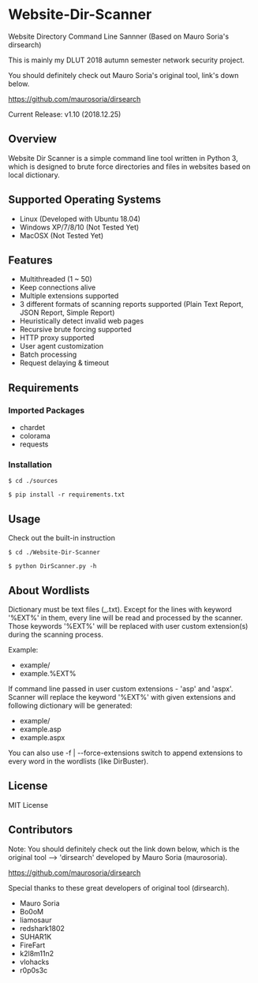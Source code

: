 # Website-Dir-Scanner
Website Directory Command Line Sannner (Based on Mauro Soria's dirsearch)

This is mainly my DLUT 2018 autumn semester network security project.

You should definitely check out Mauro Soria's original tool, link's down below.

https://github.com/maurosoria/dirsearch

Current Release: v1.10 (2018.12.25)

## Overview
Website Dir Scanner is a simple command line tool written in Python 3, which is designed to brute force directories and files in websites based on local dictionary.

## Supported Operating Systems
- Linux (Developed with Ubuntu 18.04)
- Windows XP/7/8/10 (Not Tested Yet)
- MacOSX (Not Tested Yet)

## Features
- Multithreaded (1 ~ 50)
- Keep connections alive
- Multiple extensions supported
- 3 different formats of scanning reports supported (Plain Text Report, JSON Report, Simple Report)
- Heuristically detect invalid web pages
- Recursive brute forcing supported
- HTTP proxy supported
- User agent customization
- Batch processing
- Request delaying & timeout

## Requirements
### Imported Packages
- chardet
- colorama
- requests
### Installation
```
$ cd ./sources
```
```
$ pip install -r requirements.txt
```

## Usage
Check out the built-in instruction
```
$ cd ./Website-Dir-Scanner
```
```
$ python DirScanner.py -h
```

## About Wordlists
Dictionary must be text files (_.txt).
Except for the lines with keyword '%EXT%' in them, every line will be read and processed by the scanner.
Those keywords '%EXT%' will be replaced with user custom extension(s) during the scanning process.

Example:
- example/
- example.%EXT%

If command line passed in user custom extensions - 'asp' and 'aspx'.
Scanner will replace the keyword '%EXT%' with given extensions and following dictionary will be generated:
- example/
- example.asp
- example.aspx

You can also use -f | --force-extensions switch to append extensions to every word in the wordlists (like DirBuster).

## License
MIT License

## Contributors
Note: You should definitely check out the link down below, which is the original tool --> 'dirsearch' developed by Mauro Soria (maurosoria).

https://github.com/maurosoria/dirsearch

Special thanks to these great developers of original tool (dirsearch).
- Mauro Soria
- Bo0oM
- liamosaur
- redshark1802
- SUHAR1K
- FireFart
- k2l8m11n2
- vlohacks
- r0p0s3c
